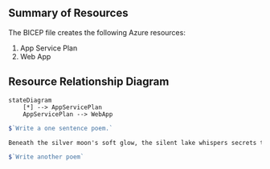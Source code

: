 ## Summary of Resources

The BICEP file creates the following Azure resources:
1. App Service Plan
2. Web App

## Resource Relationship Diagram

```mermaid
stateDiagram
    [*] --> AppServicePlan
    AppServicePlan --> WebApp
```

```js title="foo.genai.js"
$`Write a one sentence poem.`
```

```md title="output"
Beneath the silver moon's soft glow, the silent lake whispers secrets to the night.
```


```js
$`Write another poem`
```
